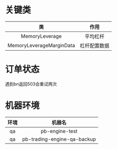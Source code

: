 # 关键类
| 类                        | 作用  | 
|:---:|:---:|
| MemoryLeverage           | 平均杠杆 |
| MemoryLeverageMarginData | 杠杆配置数据 |

# 订单状态
遇到bn返回503会重试两次

# 机器环境
| 环境 |             机器名             |
|:--:|:---------------------------:|
| qa |       pb-engine-test        |
| qa | pb-trading-engine-qa-backup |
